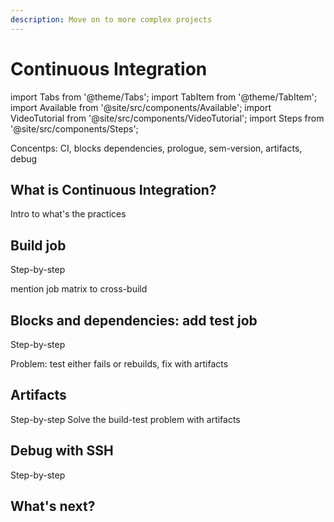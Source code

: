 ```yaml
---
description: Move on to more complex projects
---
```


# Continuous Integration

import Tabs from '@theme/Tabs';
import TabItem from '@theme/TabItem';
import Available from '@site/src/components/Available';
import VideoTutorial from '@site/src/components/VideoTutorial';
import Steps from '@site/src/components/Steps';

Concentps: CI, blocks dependencies, prologue, sem-version, artifacts, debug

## What is Continuous Integration?

Intro to what's the practices

## Build job

Step-by-step

mention job matrix to cross-build

## Blocks and dependencies: add test job

Step-by-step

Problem: test either fails or rebuilds, fix with artifacts

## Artifacts

Step-by-step
Solve the build-test problem with artifacts

## Debug with SSH

Step-by-step

## What's next?
